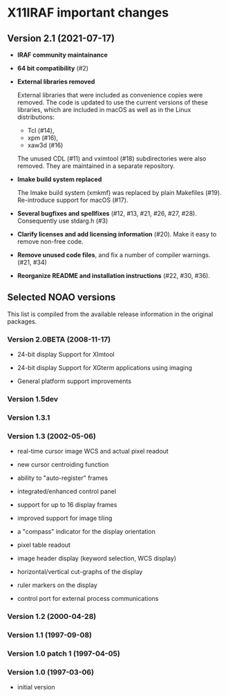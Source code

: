 # X11IRAF important changes

## Version 2.1 (2021-07-17)

 * __IRAF community maintainance__

 * __64 bit compatibility__ (#2)

 * __External libraries removed__

   External libraries that were included as convenience copies were
   removed. The code is updated to use the current versions of these
   libraries, which are included in macOS as well as in the Linux
   distributions:
  
   - Tcl (#14),
   - xpm (#16),
   - xaw3d (#16)

   The unused CDL (#11) and vximtool (#18) subdirectories were also
   removed. They are maintained in a separate repository.

 * __Imake build system replaced__
 
   The Imake build system (xmkmf) was replaced by plain Makefiles
   (#19). Re-introduce support for macOS (#17).

 * __Several bugfixes and spellfixes__ (#12, #13, #21, #26, #27, #28). 
   Consequently use stdarg.h (#3)

 * __Clarify licenses and add licensing information__ (#20).
   Make it easy to remove non-free code.

 * __Remove unused code files__,
   and fix a number of compiler warnings. (#21, #34)

 * __Reorganize README and installation instructions__ (#22, #30, #36).

## Selected NOAO versions

This list is compiled from the available release information in the
original packages.

### Version 2.0BETA (2008-11-17)

 * 24-bit display Support for XImtool

 * 24-bit display Support for XGterm applications using imaging

 * General platform support improvements

### Version 1.5dev

### Version 1.3.1

### Version 1.3 (2002-05-06)

 *  real-time cursor image WCS and actual pixel readout

 *  new cursor centroiding function

 *  ability to "auto-register" frames

 *  integrated/enhanced control panel

 *  support for up to 16 display frames

 *  improved support for image tiling

 *  a "compass" indicator for the display orientation

 *  pixel table readout
 
 *  image header display (keyword selection, WCS display)
 
 *  horizontal/vertical cut-graphs of the display
 
 *  ruler markers on the display
 
 *  control port for external process communications

### Version 1.2 (2000-04-28)

### Version 1.1 (1997-09-08)

### Version 1.0 patch 1 (1997-04-05)

### Version 1.0 (1997-03-06)

 * initial version

